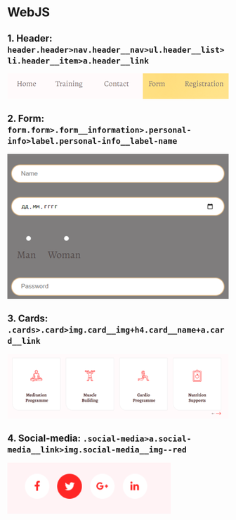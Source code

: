 # WebJS

## 1. Header: `header.header>nav.header__nav>ul.header__list>li.header__item>a.header__link`

![Header](laba1/img/header.png)

## 2. Form: `form.form>.form__information>.personal-info>label.personal-info__label-name`

![Form](laba1/img/form.png)

## 3. Cards: `.cards>.card>img.card__img+h4.card__name+a.card__link`

![Cards](laba1/img/cards.png)

## 4. Social-media: `.social-media>a.social-media__link>img.social-media__img--red`

![Social-media](laba1/img/social-media.png)
